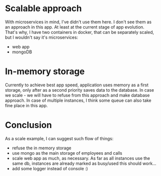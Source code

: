 # Scalable approach
With microservices in mind, I've didn't use them here. 
I don't see them as an approach in this app. At least at the current stage of app evolution.
That's why, I have two containers in docker, that can be separately scaled, but I wouldn't say it's microservices:
- web app
- mongoDB

# In-memory storage
Currently to achieve best app speed, application uses memory as a first storage, only after as a second priority saves data to the database.
In case we scale - we will have to refuse from this approach and make database approach.
In case of multiple instances, I think some queue can also take fine place in this app.

# Conclusion
As a scale example, I can suggest such flow of things:
- refuse the in memory storage
- use mongo as the main storage of employees and calls
- scale web app as much, as necessary. As far as all instances use the same db, instances are already marked as busy/used this should work...
- add some logger instead of console :)
